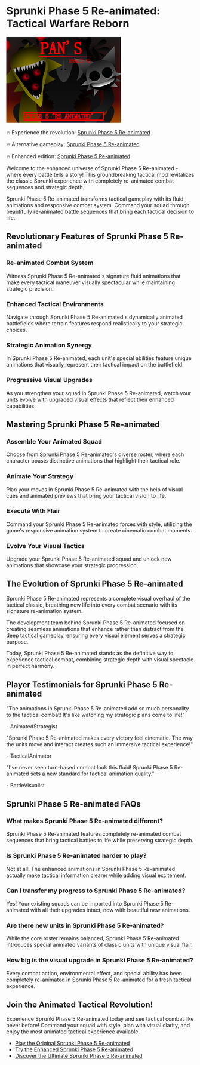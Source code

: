 # Sprunki Phase 5 Re-animated: Tactical Warfare Reborn

![Sprunki Phase 5 Re-animated](https://raw.githubusercontent.com/sprunkiscrunkly/sprunki-phase-5-re-animated/refs/heads/main/sprunki-phase-5-re-animated.png "Sprunki Phase 5 Re-animated")

🔥 Experience the revolution: [Sprunki Phase 5 Re-animated](https://sprunksters.com/sprunki-phase-5-re-animated/ "Sprunki Phase 5 Re-animated")

🔥 Alternative gameplay: [Sprunki Phase 5 Re-animated](https://sprunkiscrunkly.com/sprunki-phase-5-re-animated/ "Sprunki Phase 5 Re-animated")

🔥 Enhanced edition: [Sprunki Phase 5 Re-animated](https://sprunkipyramixed.com/sprunki-phase-5-re-animated/ "Sprunki Phase 5 Re-animated")

Welcome to the enhanced universe of Sprunki Phase 5 Re-animated - where every battle tells a story! This groundbreaking tactical mod revitalizes the classic Sprunki experience with completely re-animated combat sequences and strategic depth.

Sprunki Phase 5 Re-animated transforms tactical gameplay with its fluid animations and responsive combat system. Command your squad through beautifully re-animated battle sequences that bring each tactical decision to life.

## Revolutionary Features of Sprunki Phase 5 Re-animated

### Re-animated Combat System

Witness Sprunki Phase 5 Re-animated's signature fluid animations that make every tactical maneuver visually spectacular while maintaining strategic precision.

### Enhanced Tactical Environments

Navigate through Sprunki Phase 5 Re-animated's dynamically animated battlefields where terrain features respond realistically to your strategic choices.

### Strategic Animation Synergy

In Sprunki Phase 5 Re-animated, each unit's special abilities feature unique animations that visually represent their tactical impact on the battlefield.

### Progressive Visual Upgrades

As you strengthen your squad in Sprunki Phase 5 Re-animated, watch your units evolve with upgraded visual effects that reflect their enhanced capabilities.

## Mastering Sprunki Phase 5 Re-animated

### Assemble Your Animated Squad

Choose from Sprunki Phase 5 Re-animated's diverse roster, where each character boasts distinctive animations that highlight their tactical role.

### Animate Your Strategy

Plan your moves in Sprunki Phase 5 Re-animated with the help of visual cues and animated previews that bring your tactical vision to life.

### Execute With Flair

Command your Sprunki Phase 5 Re-animated forces with style, utilizing the game's responsive animation system to create cinematic combat moments.

### Evolve Your Visual Tactics

Upgrade your Sprunki Phase 5 Re-animated squad and unlock new animations that showcase your strategic progression.

## The Evolution of Sprunki Phase 5 Re-animated

Sprunki Phase 5 Re-animated represents a complete visual overhaul of the tactical classic, breathing new life into every combat scenario with its signature re-animation system.

The development team behind Sprunki Phase 5 Re-animated focused on creating seamless animations that enhance rather than distract from the deep tactical gameplay, ensuring every visual element serves a strategic purpose.

Today, Sprunki Phase 5 Re-animated stands as the definitive way to experience tactical combat, combining strategic depth with visual spectacle in perfect harmony.

## Player Testimonials for Sprunki Phase 5 Re-animated

"The animations in Sprunki Phase 5 Re-animated add so much personality to the tactical combat! It's like watching my strategic plans come to life!"

\- AnimatedStrategist

"Sprunki Phase 5 Re-animated makes every victory feel cinematic. The way the units move and interact creates such an immersive tactical experience!"

\- TacticalAnimator

"I've never seen turn-based combat look this fluid! Sprunki Phase 5 Re-animated sets a new standard for tactical animation quality."

\- BattleVisualist

## Sprunki Phase 5 Re-animated FAQs

### What makes Sprunki Phase 5 Re-animated different?

Sprunki Phase 5 Re-animated features completely re-animated combat sequences that bring tactical battles to life while preserving strategic depth.

### Is Sprunki Phase 5 Re-animated harder to play?

Not at all! The enhanced animations in Sprunki Phase 5 Re-animated actually make tactical information clearer while adding visual excitement.

### Can I transfer my progress to Sprunki Phase 5 Re-animated?

Yes! Your existing squads can be imported into Sprunki Phase 5 Re-animated with all their upgrades intact, now with beautiful new animations.

### Are there new units in Sprunki Phase 5 Re-animated?

While the core roster remains balanced, Sprunki Phase 5 Re-animated introduces special animated variants of classic units with unique visual flair.

### How big is the visual upgrade in Sprunki Phase 5 Re-animated?

Every combat action, environmental effect, and special ability has been completely re-animated in Sprunki Phase 5 Re-animated for a fresh tactical experience.

## Join the Animated Tactical Revolution!

Experience Sprunki Phase 5 Re-animated today and see tactical combat like never before! Command your squad with style, plan with visual clarity, and enjoy the most animated tactical experience available.

- [Play the Original Sprunki Phase 5 Re-animated](https://sprunksters.com/sprunki-phase-5-re-animated/)
- [Try the Enhanced Sprunki Phase 5 Re-animated](https://sprunkiscrunkly.com/sprunki-phase-5-re-animated/)
- [Discover the Ultimate Sprunki Phase 5 Re-animated](https://sprunkipyramixed.com/sprunki-phase-5-re-animated/)
